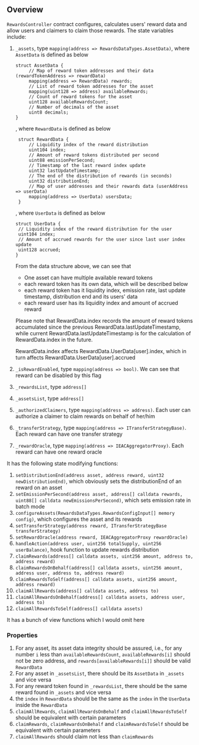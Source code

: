 ## Overview

`RewardsController` contract configures, calculates users' reward data and allow users and claimers to claim those rewards. The state variables include:

1. `_assets`, type `mapping(address => RewardsDataTypes.AssetData)`, where `AssetData` is defined as below

   ```
   struct AssetData {
        // Map of reward token addresses and their data (rewardTokenAddress => rewardData)
        mapping(address => RewardData) rewards;
        // List of reward token addresses for the asset
        mapping(uint128 => address) availableRewards;
        // Count of reward tokens for the asset
        uint128 availableRewardsCount;
        // Number of decimals of the asset
        uint8 decimals;
   }
   ```

   , where `RewardData` is defined as below

   ```
    struct RewardData {
        // Liquidity index of the reward distribution
        uint104 index;
        // Amount of reward tokens distributed per second
        uint88 emissionPerSecond;
        // Timestamp of the last reward index update
        uint32 lastUpdateTimestamp;
        // The end of the distribution of rewards (in seconds)
        uint32 distributionEnd;
        // Map of user addresses and their rewards data (userAddress => userData)
        mapping(address => UserData) usersData;
    }
   ```

   , where `UserData` is defined as below

   ```
   struct UserData {
    // Liquidity index of the reward distribution for the user
    uint104 index;
    // Amount of accrued rewards for the user since last user index update
    uint128 accrued;
   }
   ```

   From the data structure above, we can see that

   - One asset can have multiple available reward tokens
   - each reward token has its own data, which will be described below
   - each reward token has it liquidity index, emission rate, last update timestamp, distribution end and its users' data
   - each reward user has its liquidity index and amount of accrued reward

   Please note that RewardData.index records the amount of reward tokens accumulated since the previous RewardData.lastUpdateTimestamp, while current RewardData.lastUpdateTimestamp is for the calculation of RewardData.index in the future.

   RewardData.index affects RewardData.UserData[user].index, which in turn affects RewardData.UserData[user].accrued

2. `_isRewardEnabled`, type `mapping(address => bool)`. We can see that reward can be disabled by this flag

3. `_rewardsList`, type `address[]`

4. `_assetsList`, type `address[]`

5. `_authorizedClaimers`, type `mapping(address => address)`. Each user can authorize a claimer to claim rewards on behalf of her/him

6. `_transferStrategy`, type `mapping(address => ITransferStrategyBase)`. Each reward can have one transfer strategy

7. `_rewardOracle`, type `mapping(address => IEACAggregatorProxy)`. Each reward can have one reward oracle

It has the following state modifying functions:

1. `setDistributionEnd(address asset, address reward, uint32 newDistributionEnd)`, which obviously sets the distributionEnd of an reward on an asset
2. `setEmissionPerSecond(address asset, address[] calldata rewards, uint88[] calldata newEmissionsPerSecond)`, which sets emission rate in batch mode
3. `configureAssets(RewardsDataTypes.RewardsConfigInput[] memory config)`, which configures the asset and its rewards
4. `setTransferStrategy(address reward, ITransferStrategyBase transferStrategy)`
5. `setRewardOracle(address reward, IEACAggregatorProxy rewardOracle)`
6. `handleAction(address user, uint256 totalSupply, uint256 userBalance)`, hook function to update rewards distribution
7. `claimRewards(address[] calldata assets, uint256 amount, address to, address reward)`
8. `claimRewardsOnBehalf(address[] calldata assets, uint256 amount, address user, address to, address reward)`
9. `claimRewardsToSelf(address[] calldata assets, uint256 amount, address reward)`
10. `claimAllRewards(address[] calldata assets, address to)`
11. `claimAllRewardsOnBehalf(address[] calldata assets, address user, address to)`
12. `claimAllRewardsToSelf(address[] calldata assets)`

It has a bunch of view functions which I would omit here

### Properties

1. For any asset, its asset data integrity should be assured, i.e., for any number `i` less than `availableRewardsCount`, `availableRewards[i]` should not be zero address, and `rewards[availableRewards[i]]` should be valid `RewardData`
2. For any asset in `_assetsList`, there should be its `AssetData` in `_assets` and vice versa
3. For any reward token found in `_rewardsList`, there should be the same reward found in `_assets` and vice versa
4. the `index` in `RewardData` should be the same as the `index` in the `UserData` inside the `RewardData`
5. `claimAllRewards`, `claimAllRewardsOnBehalf` and `claimAllRewardsToSelf` should be equivalent with certain parameters
6. `claimRewards`, `claimRewardsOnBehalf` and `claimRewardsToSelf` should be equivalent with certain parameters
7. `claimAllRewards` should claim not less than `claimRewards`
